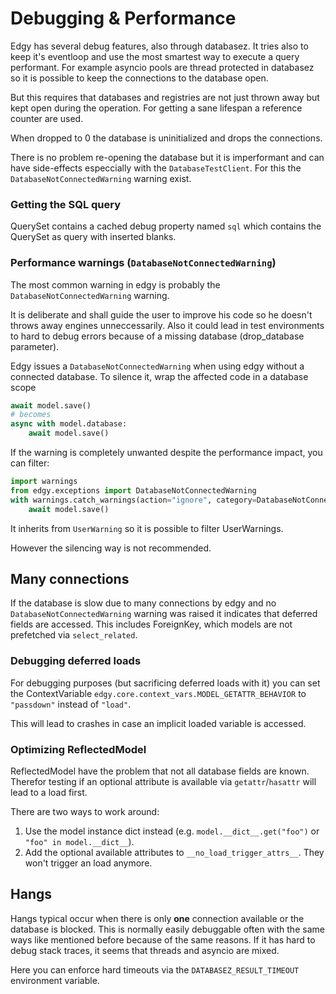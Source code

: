 # Debugging & Performance

Edgy has several debug features, also through databasez. It tries also to keep it's eventloop and use the most smartest way
to execute a query performant.
For example asyncio pools are thread protected in databasez so it is possible to keep the connections to the database open.

But this requires that databases and registries are not just thrown away but kept open during the operation. For getting a
sane lifespan a reference counter are used.

When dropped to 0 the database is uninitialized and drops the connections.

There is no problem re-opening the database but it is imperformant and can have side-effects especcially with the `DatabaseTestClient`.
For this the `DatabaseNotConnectedWarning` warning exist.


### Getting the SQL query

QuerySet contains a cached debug property named `sql` which contains the QuerySet as query with inserted blanks.

### Performance warnings (`DatabaseNotConnectedWarning`)

The most common warning in edgy is probably the `DatabaseNotConnectedWarning` warning.

It is deliberate and shall guide the user to improve his code so he doesn't throws away engines unneccessarily.
Also it could lead in test environments to hard to debug errors because of a missing database (drop_database parameter).

Edgy issues a `DatabaseNotConnectedWarning` when using edgy without a connected database. To silence it, wrap the affected
code in a database scope

``` python
await model.save()
# becomes
async with model.database:
    await model.save()
```

If the warning is completely unwanted despite the performance impact, you can filter:

``` python
import warnings
from edgy.exceptions import DatabaseNotConnectedWarning
with warnings.catch_warnings(action="ignore", category=DatabaseNotConnectedWarning):
    await model.save()
```

It inherits from `UserWarning` so it is possible to filter UserWarnings.

However the silencing way is not recommended.

## Many connections

If the database is slow due to many connections by edgy and no `DatabaseNotConnectedWarning` warning was raised
it indicates that deferred fields are accessed.
This includes ForeignKey, which models are not prefetched via `select_related`.

### Debugging deferred loads

For debugging purposes (but sacrificing deferred loads with it) you can set the ContextVariable
`edgy.core.context_vars.MODEL_GETATTR_BEHAVIOR` to `"passdown"` instead of `"load"`.

This will lead to crashes in case an implicit loaded variable is accessed.

### Optimizing ReflectedModel

ReflectedModel have the problem that not all database fields are known. Therefor testing if an optional attribute
is available via `getattr`/`hasattr` will lead to a load first.

There are two ways to work around:

1. Use the model instance dict instead (e.g. `model.__dict__.get("foo")` or `"foo" in model.__dict__`).
2. Add the optional available attributes to `__no_load_trigger_attrs__`. They won't trigger an load anymore.

## Hangs

Hangs typical occur when there is only **one** connection available or the database is blocked.
This is normally easily debuggable often with the same ways like mentioned before because of the same reasons.
If it has hard to debug stack traces, it seems that threads and asyncio are mixed.

Here you can enforce hard timeouts via the `DATABASEZ_RESULT_TIMEOUT` environment variable.
